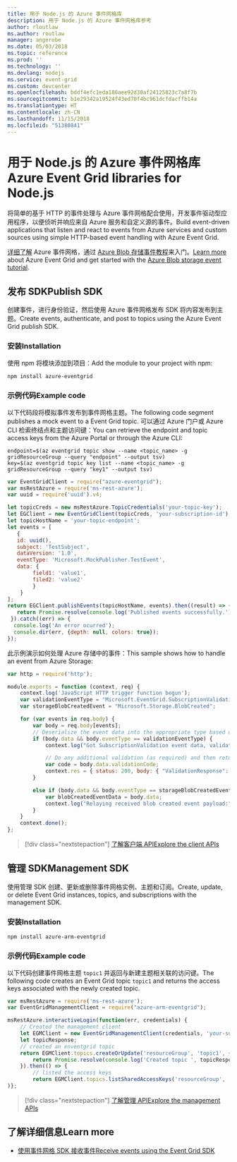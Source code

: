 ```yaml
---
title: 用于 Node.js 的 Azure 事件网格库
description: 用于 Node.js 的 Azure 事件网格库参考
author: rloutlaw
ms.author: routlaw
manager: angerobe
ms.date: 05/03/2018
ms.topic: reference
ms.prod: ''
ms.technology: ''
ms.devlang: nodejs
ms.service: event-grid
ms.custom: devcenter
ms.openlocfilehash: bddf4efc1eda186aee92d30af24125823c7a8f7b
ms.sourcegitcommit: b1e29342a19524f43ed70f4bc961dcfdacffb14a
ms.translationtype: HT
ms.contentlocale: zh-CN
ms.lasthandoff: 11/15/2018
ms.locfileid: "51380841"
---
```

# <a name="azure-event-grid-libraries-for-nodejs"></a><span data-ttu-id="31ef0-103">用于 Node.js 的 Azure 事件网格库</span><span class="sxs-lookup"><span data-stu-id="31ef0-103">Azure Event Grid libraries for Node.js</span></span>

<span data-ttu-id="31ef0-104">将简单的基于 HTTP 的事件处理与 Azure 事件网格配合使用，开发事件驱动型应用程序，以便侦听并响应来自 Azure 服务和自定义源的事件。</span><span class="sxs-lookup"><span data-stu-id="31ef0-104">Build event-driven applications that listen and react to events from Azure services and custom sources using simple HTTP-based event handling with Azure Event Grid.</span></span>

<span data-ttu-id="31ef0-105">[详细了解](/azure/event-grid/overview) Azure 事件网格，通过 [Azure Blob 存储事件教程](/azure/storage/blobs/storage-blob-event-quickstart)来入门。</span><span class="sxs-lookup"><span data-stu-id="31ef0-105">[Learn more](/azure/event-grid/overview) about Azure Event Grid and get started with the [Azure Blob storage event tutorial](/azure/storage/blobs/storage-blob-event-quickstart).</span></span> 

## <a name="publish-sdk"></a><span data-ttu-id="31ef0-106">发布 SDK</span><span class="sxs-lookup"><span data-stu-id="31ef0-106">Publish SDK</span></span>

<span data-ttu-id="31ef0-107">创建事件，进行身份验证，然后使用 Azure 事件网格发布 SDK 将内容发布到主题。</span><span class="sxs-lookup"><span data-stu-id="31ef0-107">Create events, authenticate, and post to topics using the Azure Event Grid publish SDK.</span></span>

### <a name="installation"></a><span data-ttu-id="31ef0-108">安装</span><span class="sxs-lookup"><span data-stu-id="31ef0-108">Installation</span></span>

<span data-ttu-id="31ef0-109">使用 npm 将模块添加到项目：</span><span class="sxs-lookup"><span data-stu-id="31ef0-109">Add the module to your project with npm:</span></span>

```bash
npm install azure-eventgrid
```

### <a name="example-code"></a><span data-ttu-id="31ef0-110">示例代码</span><span class="sxs-lookup"><span data-stu-id="31ef0-110">Example code</span></span>

<span data-ttu-id="31ef0-111">以下代码段将模拟事件发布到事件网格主题。</span><span class="sxs-lookup"><span data-stu-id="31ef0-111">The following code segment publishes a mock event to a Event Grid topic.</span></span> <span data-ttu-id="31ef0-112">可以通过 Azure 门户或 Azure CLI 检索终结点和主题访问键：</span><span class="sxs-lookup"><span data-stu-id="31ef0-112">You can retrieve the endpoint and topic access keys from the Azure Portal or through the Azure CLI:</span></span>

```azurecli-interactive
endpoint=$(az eventgrid topic show --name <topic_name> -g gridResourceGroup --query "endpoint" --output tsv)
key=$(az eventgrid topic key list --name <topic_name> -g gridResourceGroup --query "key1" --output tsv)
```

```javascript
var EventGridClient = require("azure-eventgrid");
var msRestAzure = require('ms-rest-azure');
var uuid = require('uuid').v4;

let topicCreds = new msRestAzure.TopicCredentials('your-topic-key');
let EGClient = new EventGridClient(topicCreds, 'your-subscription-id');
let topicHostName = 'your-topic-endpoint';
let events = [
   {
   id: uuid(),
   subject: 'TestSubject',
   dataVersion: '1.0',
   eventType: 'Microsoft.MockPublisher.TestEvent',
   data: {
        field1: 'value1',
        filed2: 'value2'
        }
    }
];
return EGClient.publishEvents(topicHostName, events).then((result) => {
   return Promise.resolve(console.log('Published events successfully.'));
 }).catch((err) => {
  console.log('An error ocurred');
  console.dir(err, {depth: null, colors: true});
});
```

<span data-ttu-id="31ef0-113">此示例演示如何处理 Azure 存储中的事件：</span><span class="sxs-lookup"><span data-stu-id="31ef0-113">This sample shows how to handle an event from Azure Storage:</span></span>

```javascript
var http = require('http');

module.exports = function (context, req) {
    context.log('JavaScript HTTP trigger function begun');
    var validationEventType = "Microsoft.EventGrid.SubscriptionValidationEvent";
    var storageBlobCreatedEvent = "Microsoft.Storage.BlobCreated";

    for (var events in req.body) {
        var body = req.body[events];
        // Deserialize the event data into the appropriate type based on event type  
        if (body.data && body.eventType == validationEventType) {
            context.log("Got SubscriptionValidation event data, validation code: " + body.data.validationCode + " topic: " + body.topic);

            // Do any additional validation (as required) and then return back the below response
            var code = body.data.validationCode;
            context.res = { status: 200, body: { "ValidationResponse": code } };
        }

        else if (body.data && body.eventType == storageBlobCreatedEvent) {
            var blobCreatedEventData = body.data;
            context.log("Relaying received blob created event payload:" + JSON.stringify(blobCreatedEventData));
        }
    }
    context.done();
};
```

> [!div class="nextstepaction"]
> [<span data-ttu-id="31ef0-114">了解客户端 API</span><span class="sxs-lookup"><span data-stu-id="31ef0-114">Explore the client APIs</span></span>](/javascript/api/overview/azure/eventgrid/client)

## <a name="management-sdk"></a><span data-ttu-id="31ef0-115">管理 SDK</span><span class="sxs-lookup"><span data-stu-id="31ef0-115">Management SDK</span></span>

<span data-ttu-id="31ef0-116">使用管理 SDK 创建、更新或删除事件网格实例、主题和订阅。</span><span class="sxs-lookup"><span data-stu-id="31ef0-116">Create, update, or delete Event Grid instances, topics, and subscriptions with the management SDK.</span></span>

### <a name="installation"></a><span data-ttu-id="31ef0-117">安装</span><span class="sxs-lookup"><span data-stu-id="31ef0-117">Installation</span></span>

```
npm install azure-arm-eventgrid
```

### <a name="example-code"></a><span data-ttu-id="31ef0-118">示例代码</span><span class="sxs-lookup"><span data-stu-id="31ef0-118">Example code</span></span>

<span data-ttu-id="31ef0-119">以下代码创建事件网格主题 `topic1` 并返回与新建主题相关联的访问键。</span><span class="sxs-lookup"><span data-stu-id="31ef0-119">The following code creates an Event Grid topic `topic1` and returns the access keys associated with the newly created topic.</span></span>

```javascript
var msRestAzure = require('ms-rest-azure');
var EventGridManagementClient = require("azure-arm-eventgrid");

msRestAzure.interactiveLogin(function(err, credentials) {
    // Created the management client
    let EGMClient = new EventGridManagementClient(credentials, 'your-subscription-id');
    let topicResponse;
    // created an enventgrid topic
    return EGMClient.topics.createOrUpdate('resourceGroup', 'topic1', { location: 'westus' }).then((topicResponse) => {
        return Promise.resolve(console.log('Created topic ', topicResponse));
    }).then(() => {
        // listed the access keys
        return EGMClient.topics.listSharedAccessKeys('resourceGroup', 'topic1')}
)};
```

> [!div class="nextstepaction"]
> [<span data-ttu-id="31ef0-120">了解管理 API</span><span class="sxs-lookup"><span data-stu-id="31ef0-120">Explore the management APIs</span></span>](/javascript/api/overview/azure/eventgrid/management)

## <a name="learn-more"></a><span data-ttu-id="31ef0-121">了解详细信息</span><span class="sxs-lookup"><span data-stu-id="31ef0-121">Learn more</span></span>

- [<span data-ttu-id="31ef0-122">使用事件网格 SDK 接收事件</span><span class="sxs-lookup"><span data-stu-id="31ef0-122">Receive events using the Event Grid SDK</span></span>](/azure/event-grid/receive-events)
